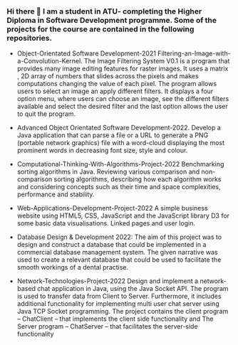 ### Hi there 👋 I am a student in ATU- completing the Higher Diploma in Software Development programme. Some of the projects for the course are contained in the following repositories.

- Object-Orientated Software Development-2021 Filtering-an-Image-with-a-Convolution-Kernel. The Image Filtering System V0.1 is a program that provides many image editing features for raster images. It uses a matrix , 2D array of numbers that slides across the pixels and makes computations changing the value of each pixel. The program allows users to select an image an apply different filters. It displays a four option menu, where users can choose an image, see the different filters available and select the desired filter and the last option allows the user to quit the program.

- Advanced Object Orientated Software Development-2022. Develop a Java application that can parse a file or a URL to generate a PNG (portable network graphics) file with a word-cloud displaying the most prominent words in decreasing font size, style and colour. 

- Computational-Thinking-With-Algorithms-Project-2022 Benchmarking sorting algorithms in Java. Reviewing various comparison and non-comparison sorting algorithms, describing how each algorithm works and considering concepts such as their time and space complexities, performance and stability.

- Web-Applications-Development-Project-2022 A simple business website using HTML5, CSS, JavaScript and the JavaScript library D3 for some basic data visualisations. Linked pages and user login.

- Database Design & Development 2022: The aim of this project was to design and construct a database that could be implemented in a commercial database management system. The given narrative was used to create a relevant database that could be used to facilitate the smooth workings of a dental practise.

- Network-Technologies-Project-2022 Design and implement a network-based chat application in Java, using the Java Socket API. The program is used to transfer data from Client to Server. Furthermore, it includes additional functionality for implementing multi user chat server using Java TCP Socket programming. The project contains the client program – ChatClient – that implements the client side functionality and The Server program – ChatServer – that facilitates the server-side functionality



<!--
**EmmetMcDonagh/EmmetMcDonagh** is a ✨ _special_ ✨ repository because its `README.md` (this file) appears on your GitHub profile.

Here are some ideas to get you started:

- 🔭 I’m currently working on ...
- 🌱 I’m currently learning ...
- 👯 I’m looking to collaborate on ...
- 🤔 I’m looking for help with ...
- 💬 Ask me about ...
- 📫 How to reach me: ...
- 😄 Pronouns: ...
- ⚡ Fun fact: ...
-->
